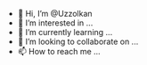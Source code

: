 - 👋 Hi, I’m @Uzzolkan
- 👀 I’m interested in ...
- 🌱 I’m currently learning ...
- 💞️ I’m looking to collaborate on ...
- 📫 How to reach me ...

<!---
Uzzolkan/Uzzolkan is a ✨ special ✨ repository because its `README.md` (this file) appears on your GitHub profile.
You can click the Preview link to take a look at your changes.
--->
